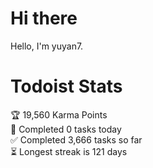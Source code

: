 # Hi there

Hello, I'm yuyan7.

# Todoist Stats

<!-- TODO-IST:START -->
🏆  19,560 Karma Points           
🌸  Completed 0 tasks today           
✅  Completed 3,666 tasks so far           
⏳  Longest streak is 121 days
<!-- TODO-IST:END -->
